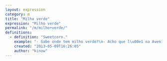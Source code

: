 ```yaml
---
layout: expression
category: m
title: "Milho verde"
expression: "Milho verde"
permalink: "/m/milho+verde/"
definitions:
  - definition: "Sweetcorn."
    example: "- Sabe onde tem milho verde?\n- Acho que l\u00e1 na Avenida tem uma loja vendendo, e tem at\u00e9 pamonha l\u00e1."
    created: "2013-05-09T16:26:05"
    author: "kinow"
---
```

